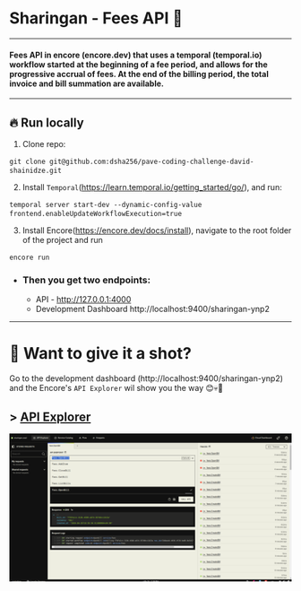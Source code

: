 # Sharingan - Fees API 🚀

---

#### Fees API in encore (encore.dev) that uses a temporal (temporal.io) workflow started at the beginning of a fee period, and allows for the progressive accrual of fees. At the end of the billing period, the total invoice and bill summation are available.

---

## 🔥 Run locally
1. Clone repo:
```shell
git clone git@github.com:dsha256/pave-coding-challenge-david-shainidze.git
```

2. Install `Temporal`(https://learn.temporal.io/getting_started/go/), and run:
```shell
temporal server start-dev --dynamic-config-value frontend.enableUpdateWorkflowExecution=true
```

3. Install Encore(https://encore.dev/docs/install), navigate to the root folder of the project and run
```shell
encore run
```
* ### Then you get two endpoints:
  - API - http://127.0.0.1:4000
  - Development Dashboard http://localhost:9400/sharingan-ynp2

---

# 👀 Want to give it a shot?
Go to the development dashboard (http://localhost:9400/sharingan-ynp2) and the Encore's `API Explorer` wil show you the way 😊💀🤞

## > [ API Explorer](https://encore.dev/docs/observability/dev-dash)
<div>
  <a href="https://github.com/dsha256/pave-coding-challenge-david-shainidze">
    <img src="/.github/images/encore_api_explorer.png" alt="API Explorer" />
  </a>
</div>